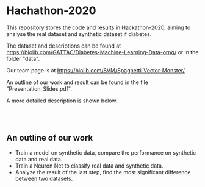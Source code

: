 # Hachathon-2020

This repository stores the code and results in Hackathon-2020, aiming to analyse the real dataset  and synthetic dataset if diabetes.


The dataset and descriptions can be found at https://biolib.com/GATTAC/Diabetes-Machine-Learning-Data-ornq/ or in the folder "data".


Our team page is at https://biolib.com/SVM/Spaghetti-Vector-Monster/


An outline of our work and result can be found in the file "Presentation_Slides.pdf".

A more detailed description is shown below.

<br/><br/>

## An outline of our work

- Train a model on synthetic data, compare the performance on synthetic data and real data.
- Train a Neuron Net to classify real data and synthetic data.
- Analyze the result of the last step, find the most significant difference between two datasets.



